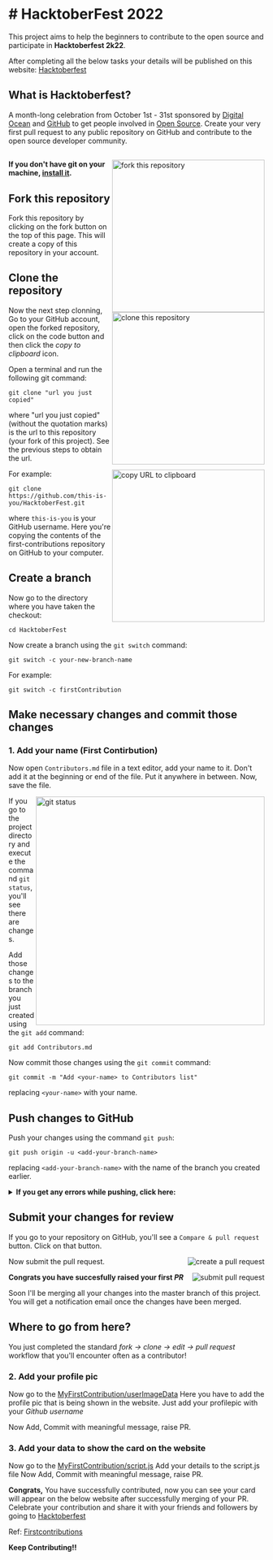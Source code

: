 # # HacktoberFest 2022

This project aims to help the beginners to contribute to the open source and participate in **Hacktoberfest 2k22**.

After completing all the below tasks your details will be published on this website:
[Hacktoberfest](https://niteshjitender.github.io/HacktoberFest2022/)

## What is Hacktoberfest?
A month-long celebration from October 1st - 31st sponsored by [Digital Ocean](https://hacktoberfest.digitalocean.com/) and [GitHub](https://github.com/blog/2433-celebrate-open-source-this-october-with-hacktoberfest) to get people involved in [Open Source](https://github.com/open-source). Create your very first pull request to any public repository on GitHub and contribute to the open source developer community.
##



<img align="right" width="300" src="https://firstcontributions.github.io/assets/Readme/fork.png" alt="fork this repository" />

#### If you don't have git on your machine, [install it](https://help.github.com/articles/set-up-git/).

## Fork this repository

Fork this repository by clicking on the fork button on the top of this page.
This will create a copy of this repository in your account.


## Clone the repository

<img align="right" width="300" src="https://firstcontributions.github.io/assets/Readme/clone.png" alt="clone this repository" />

Now the next step clonning, Go to your GitHub account, open the forked repository, click on the code button and then click the _copy to clipboard_ icon.

Open a terminal and run the following git command:

```
git clone "url you just copied"
```

where "url you just copied" (without the quotation marks) is the url to this repository (your fork of this project). See the previous steps to obtain the url.

<img align="right" width="300" src="https://firstcontributions.github.io/assets/Readme/copy-to-clipboard.png" alt="copy URL to clipboard" />

For example:

```
git clone https://github.com/this-is-you/HacktoberFest.git
```

where `this-is-you` is your GitHub username. Here you're copying the contents of the first-contributions repository on GitHub to your computer.

## Create a branch

Now go to the directory where you have taken the checkout:
```
cd HacktoberFest
```

Now create a branch using the `git switch` command:

```
git switch -c your-new-branch-name
```

For example:

```
git switch -c firstContribution
```

## Make necessary changes and commit those changes

### 1. Add your name (First Contirbution) 

Now open `Contributors.md` file in a text editor, add your name to it. Don't add it at the beginning or end of the file. Put it anywhere in between. Now, save the file.

<img align="right" width="450" src="https://firstcontributions.github.io/assets/Readme/git-status.png" alt="git status" />

If you go to the project directory and execute the command `git status`, you'll see there are changes.

Add those changes to the branch you just created using the `git add` command:

```
git add Contributors.md
```

Now commit those changes using the `git commit` command:

```
git commit -m "Add <your-name> to Contributors list"
```

replacing `<your-name>` with your name.

## Push changes to GitHub

Push your changes using the command `git push`:

```
git push origin -u <add-your-branch-name>
```

replacing `<add-your-branch-name>` with the name of the branch you created earlier.

<details>
<summary> <strong>If you get any errors while pushing, click here:</strong> </summary>

* ### Authentication Error
     <pre>remote: Support for password authentication was removed on August 13, 2021. Please use a personal access token instead.
  remote: Please see https://github.blog/2020-12-15-token-authentication-requirements-for-git-operations/ for more information.
  fatal: Authentication failed for 'https://github.com/<your-username>/first-contributions.git/'</pre>  
   Go to [GitHub's tutorial](https://docs.github.com/en/authentication/connecting-to-github-with-ssh/adding-a-new-ssh-key-to-your-github-account) on generating and configuring an SSH key to your account.

</details>

## Submit your changes for review

If you go to your repository on GitHub, you'll see a `Compare & pull request` button. Click on that button.

<img style="float: right;" src="https://firstcontributions.github.io/assets/Readme/compare-and-pull.png" alt="create a pull request" />

Now submit the pull request.

<img style="float: right;" src="https://firstcontributions.github.io/assets/Readme/submit-pull-request.png" alt="submit pull request" />

**Congrats you have succesfully raised your first *PR***

Soon I'll be merging all your changes into the master branch of this project. You will get a notification email once the changes have been merged.

## Where to go from here?
 
 You just completed the standard _fork -> clone -> edit -> pull request_ workflow that you'll encounter often as a contributor!

### 2. Add your profile pic
Now go to the [MyFirstContribution/userImageData](https://github.com/niteshjitender/HacktoberFest2022/tree/main/MyFirstContribution/userImageData)
Here you have to add the profile pic that is being shown in the website.
Just add your profilepic with your *Github username*

Now Add, Commit with meaningful message, raise PR.

### 3. Add your data to show the card on the website

Now go to the [MyFirstContribution/script.js](https://github.com/niteshjitender/HacktoberFest2022/blob/main/MyFirstContribution/script.js)
Add your details to the script.js file
Now Add, Commit with meaningful message, raise PR.


**Congrats,** You have successfully contributed, now you can see your card will appear on the below website after successfully merging of your PR. Celebrate your contribution and share it with your friends and followers by going to [Hacktoberfest](https://niteshjitender.github.io/HacktoberFest2022/)

Ref: [Firstcontributions](https://github.com/firstcontributions/first-contributions)

 **Keep Contributing!!**
